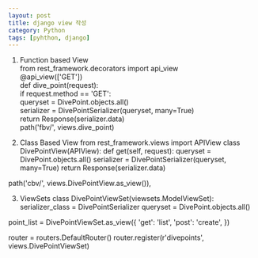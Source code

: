 ```yaml
---
layout: post
title: django view 작성
category: Python
tags: [pyhthon, django]
---
```


1. Function based View   
from rest_framework.decorators import api_view   
@api_view(['GET'])   
def dive_point(request):   
    if request.method == 'GET':   
        queryset = DivePoint.objects.all()   
        serializer = DivePointSerializer(queryset, many=True)   
        return Response(serializer.data)      
   path('fbv/', views.dive_point)


2. Class Based View
from rest_framework.views import APIView
class DivePointView(APIView):
    def get(self, request):
        queryset = DivePoint.objects.all()
        serializer = DivePointSerializer(queryset, many=True)
        return Response(serializer.data)
        
path('cbv/', views.DivePointView.as_view()),


3. ViewSets
class DivePointViewSet(viewsets.ModelViewSet):
    serializer_class = DivePointSerializer
    queryset = DivePoint.objects.all()

point_list = DivePointViewSet.as_view({
    'get': 'list',
    'post': 'create',
    })
    
router = routers.DefaultRouter()
router.register(r'divepoints', views.DivePointViewSet)
